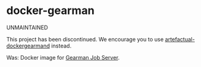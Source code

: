 docker-gearman
==============
UNMAINTAINED

This project has been discontinued. We encourage you to use [artefactual-dockergearmand](https://github.com/artefactual-labs/docker-gearmand) instead.

Was: Docker image for [Gearman Job Server](http://gearman.org/).

